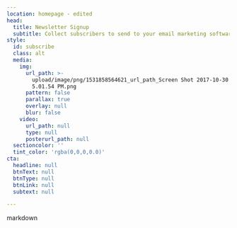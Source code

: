 ```yaml
---
location: homepage - edited
head:
  title: Newsletter Signup
  subtitle: Collect subscribers to send to your email marketing software.
style:
  id: subscribe
  class: alt
  media:
    img:
      url_path: >-
        upload/image/png/1531858564621_url_path_Screen Shot 2017-10-30 at
        5.01.54 PM.png
      pattern: false
      parallax: true
      overlay: null
      blur: false
    video:
      url_path: null
      type: null
      posterurl_path: null
  sectioncolor: ''
  tint_color: 'rgba(0,0,0,0.0)'
cta:
  headline: null
  btnText: null
  btnType: null
  btnLink: null
  subtext: null

---
```




markdown



